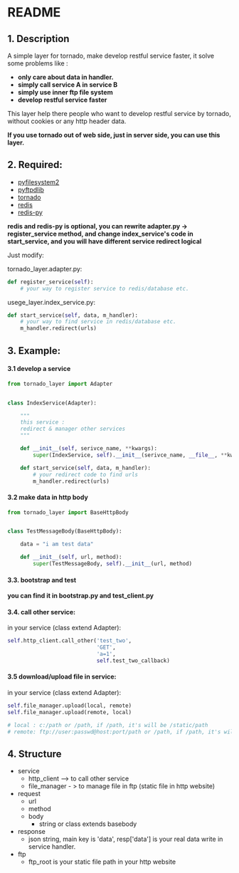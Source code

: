 # README

## 1. Description

A simple layer for tornado, make develop restful service faster, it solve some problems like :

- __only care about data in handler.__ 
- __simply call service A in service B__
- __simply use inner ftp file system__
- __develop restful service faster__

This layer help there people who want to develop restful service by tornado, without cookies or any http header data.

__If you use tornado out of web side, just in server side, you can use this layer.__

## 2. Required:

- [pyfilesystem2](https://github.com/PyFilesystem/pyfilesystem2)
- [pyftpdlib](https://github.com/giampaolo/pyftpdlib)
- [tornado](https://github.com/tornadoweb/tornado)
- [redis](https://github.com/antirez/redis)
- [redis-py](https://github.com/andymccurdy/redis-py)

__redis and redis-py is optional, you can rewrite adapter.py -> register_service method, and change index_service's code in start_service, and you will have different service redirect logical__

Just modify:

tornado_layer.adapter.py:

```python
def register_service(self):
    # your way to register service to redis/database etc.
```

usege_layer.index_service.py:

```python
def start_service(self, data, m_handler):
    # your way to find service in redis/database etc.
    m_handler.redirect(urls)
```

## 3. Example:

#### 3.1 develop a service

```python
from tornado_layer import Adapter


class IndexService(Adapter):

    """
    this service : 
    redirect & manager other services
    """

    def __init__(self, serivce_name, **kwargs):
        super(IndexService, self).__init__(serivce_name, __file__, **kwargs)

    def start_service(self, data, m_handler):
        # your redirect code to find urls
        m_handler.redirect(urls)
```

#### 3.2 make data in http body

```python
from tornado_layer import BaseHttpBody


class TestMessageBody(BaseHttpBody):

    data = "i am test data"

    def __init__(self, url, method):
        super(TestMessageBody, self).__init__(url, method)
```

#### 3.3. bootstrap and test

__you can find it in bootstrap.py and test_client.py__

#### 3.4. call other service:

in your service (class extend Adapter):

```python
self.http_client.call_other('test_two',
							'GET', 
							'a=1',
							self.test_two_callback)
```

#### 3.5 download/upload file in service:

in your service (class extend Adapter):

```python
self.file_manager.upload(local, remote)
self.file_manager.upload(remote, local)

# local : c:/path or /path, if /path, it's will be /static/path
# remote: ftp://user:passwd@host:port/path or /path, if /path, it's will be seem as ftp relative path in your app machine
```

## 4. Structure

- service
  - http_client --> to call other service
  - file_manager - > to manage file in ftp (static file in http website)
- request
  - url
  - method
  - body
    - string or class extends basebody
- response
  - json string, main key is 'data', resp['data'] is your real data write in service handler.
- ftp
  - ftp_root is your static file path in your http website

